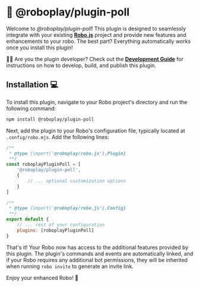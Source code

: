 # 🚀 @roboplay/plugin-poll

Welcome to *@roboplay/plugin-poll*! This plugin is designed to seamlessly integrate with your existing **[Robo.js](https://github.com/Wave-Play/robo)** project and provide new features and enhancements to your robo. The best part? Everything automatically works once you install this plugin!

👩‍💻 Are you the plugin developer? Check out the **[Development Guide](DEVELOPMENT.md)** for instructions on how to develop, build, and publish this plugin.

## Installation 💻

To install this plugin, navigate to your Robo project's directory and run the following command:

```bash
npm install @roboplay/plugin-poll
```

Next, add the plugin to your Robo's configuration file, typically located at `.config/robo.mjs`. Add the following lines:

```javascript
/**
 * @type {import('@roboplay/robo.js').Plugin}
 **/
const roboplayPluginPoll = [
	'@roboplay/plugin-poll',
	{
		// ... optional customization options
	}
]

/**
 * @type {import('@roboplay/robo.js').Config}
 **/
export default {
	// ... rest of your configuration
	plugins: [roboplayPluginPoll]
}
```

That's it! Your Robo now has access to the additional features provided by this plugin. The plugin's commands and events are automatically linked, and if your Robo requires any additional bot permissions, they will be inherited when running `robo invite` to generate an invite link.

Enjoy your enhanced Robo! 🚀
